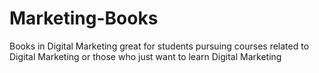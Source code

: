 # Marketing-Books
Books in Digital Marketing great for students pursuing courses related to Digital Marketing or those who just want to learn Digital Marketing
